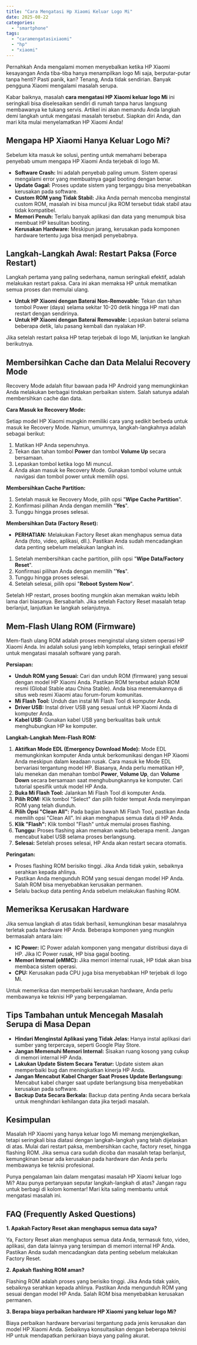 ```yaml
---
title: "Cara Mengatasi Hp Xiaomi Keluar Logo Mi"
date: 2025-08-22
categories: 
  - "smartphone"
tags: 
  - "caramengatasixiaomi"
  - "hp"
  - "xiaomi"
---
```


Pernahkah Anda mengalami momen menyebalkan ketika HP Xiaomi kesayangan Anda tiba-tiba hanya menampilkan logo Mi saja, berputar-putar tanpa henti? Pasti panik, kan? Tenang, Anda tidak sendirian. Banyak pengguna Xiaomi mengalami masalah serupa.

Kabar baiknya, masalah **cara mengatasi HP Xiaomi keluar logo Mi** ini seringkali bisa diselesaikan sendiri di rumah tanpa harus langsung membawanya ke tukang servis. Artikel ini akan memandu Anda langkah demi langkah untuk mengatasi masalah tersebut. Siapkan diri Anda, dan mari kita mulai menyelamatkan HP Xiaomi Anda!

## Mengapa HP Xiaomi Hanya Keluar Logo Mi?

Sebelum kita masuk ke solusi, penting untuk memahami beberapa penyebab umum mengapa HP Xiaomi Anda terjebak di logo Mi.

- **Software Crash:** Ini adalah penyebab paling umum. Sistem operasi mengalami error yang membuatnya gagal booting dengan benar.
- **Update Gagal:** Proses update sistem yang terganggu bisa menyebabkan kerusakan pada software.
- **Custom ROM yang Tidak Stabil:** Jika Anda pernah mencoba menginstal custom ROM, masalah ini bisa muncul jika ROM tersebut tidak stabil atau tidak kompatibel.
- **Memori Penuh:** Terlalu banyak aplikasi dan data yang menumpuk bisa membuat HP kesulitan booting.
- **Kerusakan Hardware:** Meskipun jarang, kerusakan pada komponen hardware tertentu juga bisa menjadi penyebabnya.

## Langkah-Langkah Awal: Restart Paksa (Force Restart)

Langkah pertama yang paling sederhana, namun seringkali efektif, adalah melakukan restart paksa. Cara ini akan memaksa HP untuk mematikan semua proses dan memulai ulang.

- **Untuk HP Xiaomi dengan Baterai Non-Removable:** Tekan dan tahan tombol Power (daya) selama sekitar 10-20 detik hingga HP mati dan restart dengan sendirinya.
- **Untuk HP Xiaomi dengan Baterai Removable:** Lepaskan baterai selama beberapa detik, lalu pasang kembali dan nyalakan HP.

Jika setelah restart paksa HP tetap terjebak di logo Mi, lanjutkan ke langkah berikutnya.

## Membersihkan Cache dan Data Melalui Recovery Mode

Recovery Mode adalah fitur bawaan pada HP Android yang memungkinkan Anda melakukan berbagai tindakan perbaikan sistem. Salah satunya adalah membersihkan cache dan data.

**Cara Masuk ke Recovery Mode:**

Setiap model HP Xiaomi mungkin memiliki cara yang sedikit berbeda untuk masuk ke Recovery Mode. Namun, umumnya, langkah-langkahnya adalah sebagai berikut:

1. Matikan HP Anda sepenuhnya.
2. Tekan dan tahan tombol **Power** dan tombol **Volume Up** secara bersamaan.
3. Lepaskan tombol ketika logo Mi muncul.
4. Anda akan masuk ke Recovery Mode. Gunakan tombol volume untuk navigasi dan tombol power untuk memilih opsi.

**Membersihkan Cache Partition:**

1. Setelah masuk ke Recovery Mode, pilih opsi "**Wipe Cache Partition**".
2. Konfirmasi pilihan Anda dengan memilih "**Yes**".
3. Tunggu hingga proses selesai.

**Membersihkan Data (Factory Reset):**

- **PERHATIAN:** Melakukan Factory Reset akan menghapus semua data Anda (foto, video, aplikasi, dll.). Pastikan Anda sudah mencadangkan data penting sebelum melakukan langkah ini.

1. Setelah membersihkan cache partition, pilih opsi "**Wipe Data/Factory Reset**".
2. Konfirmasi pilihan Anda dengan memilih "**Yes**".
3. Tunggu hingga proses selesai.
4. Setelah selesai, pilih opsi "**Reboot System Now**".

Setelah HP restart, proses booting mungkin akan memakan waktu lebih lama dari biasanya. Bersabarlah. Jika setelah Factory Reset masalah tetap berlanjut, lanjutkan ke langkah selanjutnya.

## Mem-Flash Ulang ROM (Firmware)

Mem-flash ulang ROM adalah proses menginstal ulang sistem operasi HP Xiaomi Anda. Ini adalah solusi yang lebih kompleks, tetapi seringkali efektif untuk mengatasi masalah software yang parah.

**Persiapan:**

- **Unduh ROM yang Sesuai:** Cari dan unduh ROM (firmware) yang sesuai dengan model HP Xiaomi Anda. Pastikan ROM tersebut adalah ROM resmi (Global Stable atau China Stable). Anda bisa menemukannya di situs web resmi Xiaomi atau forum-forum komunitas.
- **Mi Flash Tool:** Unduh dan instal Mi Flash Tool di komputer Anda.
- **Driver USB:** Instal driver USB yang sesuai untuk HP Xiaomi Anda di komputer Anda.
- **Kabel USB:** Gunakan kabel USB yang berkualitas baik untuk menghubungkan HP ke komputer.

**Langkah-Langkah Mem-Flash ROM:**

1. **Aktifkan Mode EDL (Emergency Download Mode):** Mode EDL memungkinkan komputer Anda untuk berkomunikasi dengan HP Xiaomi Anda meskipun dalam keadaan rusak. Cara masuk ke Mode EDL bervariasi tergantung model HP. Biasanya, Anda perlu mematikan HP, lalu menekan dan menahan tombol **Power**, **Volume Up**, dan **Volume Down** secara bersamaan saat menghubungkannya ke komputer. Cari tutorial spesifik untuk model HP Anda.
2. **Buka Mi Flash Tool:** Jalankan Mi Flash Tool di komputer Anda.
3. **Pilih ROM:** Klik tombol "Select" dan pilih folder tempat Anda menyimpan ROM yang telah diunduh.
4. **Pilih Opsi "Clean All":** Pada bagian bawah Mi Flash Tool, pastikan Anda memilih opsi "Clean All". Ini akan menghapus semua data di HP Anda.
5. **Klik "Flash":** Klik tombol "Flash" untuk memulai proses flashing.
6. **Tunggu:** Proses flashing akan memakan waktu beberapa menit. Jangan mencabut kabel USB selama proses berlangsung.
7. **Selesai:** Setelah proses selesai, HP Anda akan restart secara otomatis.

**Peringatan:**

- Proses flashing ROM berisiko tinggi. Jika Anda tidak yakin, sebaiknya serahkan kepada ahlinya.
- Pastikan Anda mengunduh ROM yang sesuai dengan model HP Anda. Salah ROM bisa menyebabkan kerusakan permanen.
- Selalu backup data penting Anda sebelum melakukan flashing ROM.

## Memeriksa Kerusakan Hardware

Jika semua langkah di atas tidak berhasil, kemungkinan besar masalahnya terletak pada hardware HP Anda. Beberapa komponen yang mungkin bermasalah antara lain:

- **IC Power:** IC Power adalah komponen yang mengatur distribusi daya di HP. Jika IC Power rusak, HP bisa gagal booting.
- **Memori Internal (eMMC):** Jika memori internal rusak, HP tidak akan bisa membaca sistem operasi.
- **CPU:** Kerusakan pada CPU juga bisa menyebabkan HP terjebak di logo Mi.

Untuk memeriksa dan memperbaiki kerusakan hardware, Anda perlu membawanya ke teknisi HP yang berpengalaman.

## Tips Tambahan untuk Mencegah Masalah Serupa di Masa Depan

- **Hindari Menginstal Aplikasi yang Tidak Jelas:** Hanya instal aplikasi dari sumber yang terpercaya, seperti Google Play Store.
- **Jangan Memenuhi Memori Internal:** Sisakan ruang kosong yang cukup di memori internal HP Anda.
- **Lakukan Update Sistem Secara Teratur:** Update sistem akan memperbaiki bug dan meningkatkan kinerja HP Anda.
- **Jangan Mencabut Kabel Charger Saat Proses Update Berlangsung:** Mencabut kabel charger saat update berlangsung bisa menyebabkan kerusakan pada software.
- **Backup Data Secara Berkala:** Backup data penting Anda secara berkala untuk menghindari kehilangan data jika terjadi masalah.

## Kesimpulan

Masalah HP Xiaomi yang hanya keluar logo Mi memang menjengkelkan, tetapi seringkali bisa diatasi dengan langkah-langkah yang telah dijelaskan di atas. Mulai dari restart paksa, membersihkan cache, factory reset, hingga flashing ROM. Jika semua cara sudah dicoba dan masalah tetap berlanjut, kemungkinan besar ada kerusakan pada hardware dan Anda perlu membawanya ke teknisi profesional.

Punya pengalaman lain dalam mengatasi masalah HP Xiaomi keluar logo Mi? Atau punya pertanyaan seputar langkah-langkah di atas? Jangan ragu untuk berbagi di kolom komentar! Mari kita saling membantu untuk mengatasi masalah ini.

## FAQ (Frequently Asked Questions)

**1\. Apakah Factory Reset akan menghapus semua data saya?**

Ya, Factory Reset akan menghapus semua data Anda, termasuk foto, video, aplikasi, dan data lainnya yang tersimpan di memori internal HP Anda. Pastikan Anda sudah mencadangkan data penting sebelum melakukan Factory Reset.

**2\. Apakah flashing ROM aman?**

Flashing ROM adalah proses yang berisiko tinggi. Jika Anda tidak yakin, sebaiknya serahkan kepada ahlinya. Pastikan Anda mengunduh ROM yang sesuai dengan model HP Anda. Salah ROM bisa menyebabkan kerusakan permanen.

**3\. Berapa biaya perbaikan hardware HP Xiaomi yang keluar logo Mi?**

Biaya perbaikan hardware bervariasi tergantung pada jenis kerusakan dan model HP Xiaomi Anda. Sebaiknya konsultasikan dengan beberapa teknisi HP untuk mendapatkan perkiraan biaya yang paling akurat.
